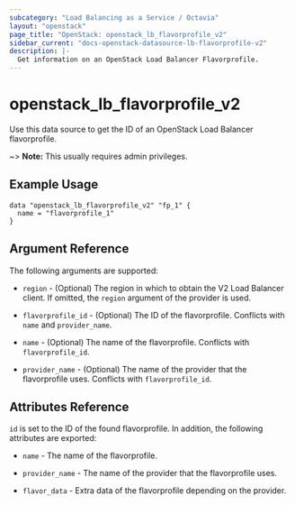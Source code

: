```yaml
---
subcategory: "Load Balancing as a Service / Octavia"
layout: "openstack"
page_title: "OpenStack: openstack_lb_flavorprofile_v2"
sidebar_current: "docs-openstack-datasource-lb-flavorprofile-v2"
description: |-
  Get information on an OpenStack Load Balancer Flavorprofile.
---
```


# openstack\_lb\_flavorprofile\_v2

Use this data source to get the ID of an OpenStack Load Balancer flavorprofile.

~> **Note:** This usually requires admin privileges.

## Example Usage

```hcl
data "openstack_lb_flavorprofile_v2" "fp_1" {
  name = "flavorprofile_1"
}
```

## Argument Reference

The following arguments are supported:

* `region` - (Optional) The region in which to obtain the V2 Load Balancer client.
  If omitted, the `region` argument of the provider is used.

* `flavorprofile_id` - (Optional) The ID of the flavorprofile. Conflicts with `name` and
  `provider_name`.

* `name` - (Optional) The name of the flavorprofile. Conflicts with `flavorprofile_id`.

* `provider_name` - (Optional) The name of the provider that the flavorprofile uses. Conflicts
  with `flavorprofile_id`.

## Attributes Reference

`id` is set to the ID of the found flavorprofile. In addition, the following attributes
are exported:

* `name` - The name of the flavorprofile.

* `provider_name` - The name of the provider that the flavorprofile uses.

* `flavor_data` - Extra data of the flavorprofile depending on the provider.
